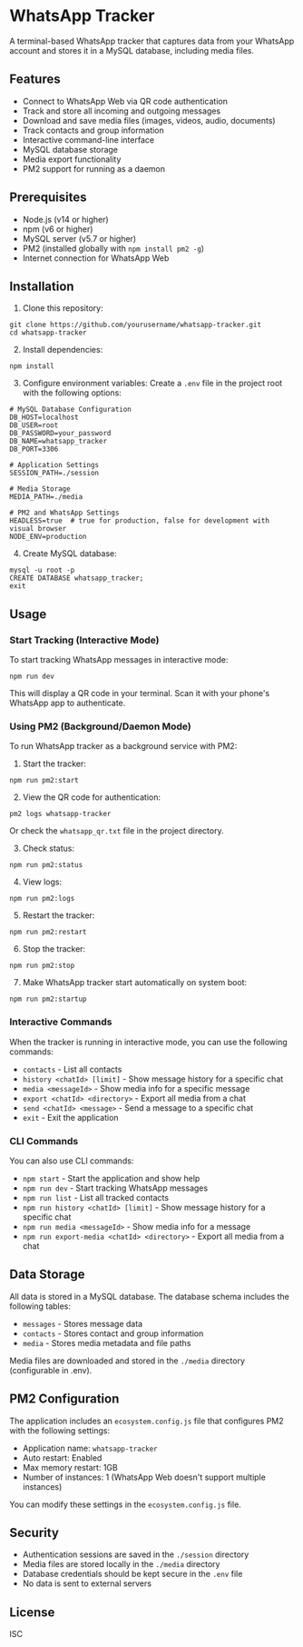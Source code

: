 # WhatsApp Tracker

A terminal-based WhatsApp tracker that captures data from your WhatsApp account and stores it in a MySQL database, including media files.

## Features

- Connect to WhatsApp Web via QR code authentication
- Track and store all incoming and outgoing messages
- Download and save media files (images, videos, audio, documents)
- Track contacts and group information
- Interactive command-line interface
- MySQL database storage
- Media export functionality
- PM2 support for running as a daemon

## Prerequisites

- Node.js (v14 or higher)
- npm (v6 or higher)
- MySQL server (v5.7 or higher)
- PM2 (installed globally with `npm install pm2 -g`)
- Internet connection for WhatsApp Web

## Installation

1. Clone this repository:
```
git clone https://github.com/yourusername/whatsapp-tracker.git
cd whatsapp-tracker
```

2. Install dependencies:
```
npm install
```

3. Configure environment variables:
Create a `.env` file in the project root with the following options:
```
# MySQL Database Configuration
DB_HOST=localhost
DB_USER=root
DB_PASSWORD=your_password
DB_NAME=whatsapp_tracker
DB_PORT=3306

# Application Settings
SESSION_PATH=./session

# Media Storage
MEDIA_PATH=./media

# PM2 and WhatsApp Settings
HEADLESS=true  # true for production, false for development with visual browser
NODE_ENV=production
```

4. Create MySQL database:
```
mysql -u root -p
CREATE DATABASE whatsapp_tracker;
exit
```

## Usage

### Start Tracking (Interactive Mode)

To start tracking WhatsApp messages in interactive mode:

```
npm run dev
```

This will display a QR code in your terminal. Scan it with your phone's WhatsApp app to authenticate.

### Using PM2 (Background/Daemon Mode)

To run WhatsApp tracker as a background service with PM2:

1. Start the tracker:
```
npm run pm2:start
```

2. View the QR code for authentication:
```
pm2 logs whatsapp-tracker
```
Or check the `whatsapp_qr.txt` file in the project directory.

3. Check status:
```
npm run pm2:status
```

4. View logs:
```
npm run pm2:logs
```

5. Restart the tracker:
```
npm run pm2:restart
```

6. Stop the tracker:
```
npm run pm2:stop
```

7. Make WhatsApp tracker start automatically on system boot:
```
npm run pm2:startup
```

### Interactive Commands

When the tracker is running in interactive mode, you can use the following commands:

- `contacts` - List all contacts
- `history <chatId> [limit]` - Show message history for a specific chat
- `media <messageId>` - Show media info for a specific message
- `export <chatId> <directory>` - Export all media from a chat
- `send <chatId> <message>` - Send a message to a specific chat
- `exit` - Exit the application

### CLI Commands

You can also use CLI commands:

- `npm start` - Start the application and show help
- `npm run dev` - Start tracking WhatsApp messages
- `npm run list` - List all tracked contacts
- `npm run history <chatId> [limit]` - Show message history for a specific chat
- `npm run media <messageId>` - Show media info for a message
- `npm run export-media <chatId> <directory>` - Export all media from a chat

## Data Storage

All data is stored in a MySQL database. The database schema includes the following tables:
- `messages` - Stores message data
- `contacts` - Stores contact and group information
- `media` - Stores media metadata and file paths

Media files are downloaded and stored in the `./media` directory (configurable in .env).

## PM2 Configuration

The application includes an `ecosystem.config.js` file that configures PM2 with the following settings:

- Application name: `whatsapp-tracker`
- Auto restart: Enabled
- Max memory restart: 1GB
- Number of instances: 1 (WhatsApp Web doesn't support multiple instances)

You can modify these settings in the `ecosystem.config.js` file.

## Security

- Authentication sessions are saved in the `./session` directory
- Media files are stored locally in the `./media` directory
- Database credentials should be kept secure in the `.env` file
- No data is sent to external servers

## License

ISC 